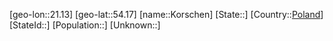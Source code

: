 ﻿---
location: [54.17,21.13]
type: City
tags:
- geo/City


SpocWebEntityId: 31581
isDeleted: false
confidential: public

---
[geo-lon::21.13]
[geo-lat::54.17]
[name::Korschen]
[State::]
[Country::[Poland](geo/Continent/Europe/Poland.md)]
[StateId::]
[Population::]
[Unknown::]


